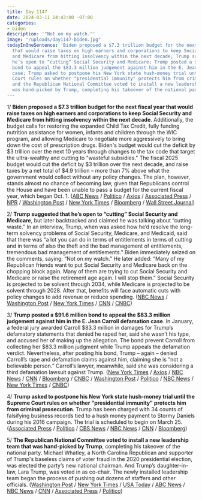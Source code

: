 ```yaml
---
title: Day 1147
date: 2024-03-11 14:43:00 -07:00
categories:
- biden
description: '"Not on my watch."'
image: "/uploads/day1147-biden.jpg"
todayInOneSentence: 'Biden proposed a $7.3 trillion budget for the next fiscal year
  that would raise taxes on high earners and corporations to keep Social Security
  and Medicare from hitting insolvency within the next decade; Trump suggested that
  he’s open to “cutting” Social Security and Medicare; Trump posted a $91.6 million
  bond to appeal the $83.3 million judgement against him in the E. Jean Carroll defamation
  case; Trump asked to postpone his New York state hush-money trial until the Supreme
  Court rules on whether "presidential immunity" protects him from criminal prosecution;
  and the Republican National Committee voted to install a new leadership team that
  was hand-picked by Trump, completing his takeover of the national party. '
---
```


1/ **Biden proposed a $7.3 trillion budget for the next fiscal year that would raise taxes on high earners and corporations to keep Social Security and Medicare from hitting insolvency within the next decade**. Additionally, the budget calls for restoring the expanded Child Tax Credit, fully funding nutrition assistance for women, infants and children through the WIC program, and allowing Medicare to negotiate more aggressively to bring down the cost of prescription drugs. Biden's budget would cut the deficit by $3 trillion over the next 10 years through changes to the tax code that target the ultra-wealthy and cutting to "wasteful subsidies." The fiscal 2025 budget would cut the deficit by $3 trillion over the next decade, and raise taxes by a net total of $4.9 trillion – more than 7% above what the government would collect without any policy changes. The plan, however, stands almost no chance of becoming law, given that Republicans control the House and have been unable to pass a budget for the current fiscal year, which began Oct. 1. ([ABC News](https://abcnews.go.com/Politics/biden-unveils-2025-budget-proposal-highlighting-election-year/story?id=108010977) / [Politico](https://www.politico.com/live-updates/2024/03/11/congress/bidens-budget-bashes-gop-00146255) / [Axios](https://www.axios.com/2024/03/11/biden-budget-2025-priorities-plans-credits) / [Associated Press](https://apnews.com/article/biden-budget-deficit-9ac66a99e741dab656c15116408060a5) / [NPR](https://www.npr.org/2024/03/10/1237398034/biden-2025-budget-proposal) / [Washington Post](https://www.washingtonpost.com/business/2024/03/11/biden-budget-campaign-taxes/) / [New York Times](https://www.nytimes.com/2024/03/11/us/politics/biden-budget-tax-proposal.html) / [Bloomberg](https://www.bloomberg.com/news/articles/2024-03-11/biden-s-7-3-trillion-budget-sets-spending-tax-fight-with-trump?srnd=homepage-americas&sref=MIBMEEoj) / [Wall Street Journal](https://www.wsj.com/politics/policy/joe-biden-budget-released-fcd2b0d2?mod=hp_lead_pos1))

2/ **Trump suggested that he’s open to “cutting” Social Security and Medicare**, but later backtracked and claimed he was talking about “cutting waste.” In an interview, Trump, when was asked how he’d resolve the long-term solvency problems of Social Security, Medicare, and Medicaid, said that there was “a lot you can do in terms of entitlements in terms of cutting and in terms of also the theft and the bad management of entitlements, tremendous bad management of entitlements.” Biden immediately seized on the comments, saying: “Not on my watch.” He later added: “Many of my Republican friends want to put Social Security and Medicare back on the chopping block again. Many of them are trying to cut Social Security and Medicare or raise the retirement age again. I will stop them." Social Security is projected to be solvent through 2034, while Medicare is projected to be solvent through 2028. After that, benefits will face automatic cuts with policy changes to add revenue or reduce spending. ([NBC News](https://www.nbcnews.com/politics/donald-trump/trump-floats-cutting-retirement-spending-drawing-quick-pushback-biden-rcna142776) / [Washington Post](https://www.washingtonpost.com/politics/2024/03/11/trump-entitlements-biden/) / [New York Times](https://www.nytimes.com/2024/03/11/us/politics/trump-mentions-cutting-entitlements-and-biden-pounces.html) / [CNN](https://www.cnn.com/2024/03/11/politics/biden-health-care-trump-new-hampshire/index.html) / [CNBC](https://www.cnbc.com/2024/03/11/biden-blasts-trump-over-social-security-medicare-cut-ideas.html))

3/ **Trump posted a $91.6 million bond to appeal the $83.3 million judgement against him in the E. Jean Carroll defamation case**. In January, a federal jury awarded Carroll $83.3 million in damages for Trump’s defamatory statements that denied he raped her, said she wasn’t his type, and accused her of making up the allegation. The bond prevent Carroll from collecting her $83.3 million judgment while Trump appeals the defamation verdict. Nevertheless, after posting his bond, Trump – again – denied Carroll’s rape and defamation claims against him, claiming she is “not a believable person.” Carroll’s lawyer, meanwhile, said she was considering a third defamation lawsuit against Trump. ([New York Times](https://www.nytimes.com/2024/03/08/nyregion/trump-carroll-bond-defamation.html) / [Axios](https://www.axios.com/2024/03/08/trump-posts-nearly-92m-bond-to-appeal-e-jean-carroll-defamation-damages) / [NBC News](https://www.nbcnews.com/politics/donald-trump/trump-posts-91-million-bond-appeal-e-jean-carroll-case-rcna142462) / [CNN](https://www.cnn.com/2024/03/08/politics/trump-carroll-83-million-defamation-bond-appeal) / [Bloomberg](https://www.bloomberg.com/news/articles/2024-03-08/trump-seeks-court-approval-of-91-6-million-bond-over-carroll?sref=MIBMEEoj) / [CNBC](https://www.cnbc.com/2024/03/08/trump-posts-91point6-million-bond-appeals-e-jean-carroll-verdict.html) / [Washington Post](https://www.washingtonpost.com/politics/2024/03/08/trump-91-million-e-jean-carroll-defamation-bond/) / [Politico](https://www.politico.com/news/2024/03/08/trump-carroll-verdict-appeal-bond-00146060) / [NBC News](https://www.nbcnews.com/politics/donald-trump/trump-attacks-e-jean-carroll-appeals-rape-defamation-penalties-rcna142778) / [New York Times](https://www.nytimes.com/2024/03/11/nyregion/trump-carroll-bond.html) / [CNBC](https://www.cnbc.com/2024/03/11/trump-again-attacks-e-jean-carroll-as-he-appeals-rape-defamation-penalties.html))

4/ **Trump asked to postpone his New York state hush-money trial until the Supreme Court rules on whether "presidential immunity" protects him from criminal prosecution**. Trump has been charged with 34 counts of falsifying business records tied to a hush money payment to Stormy Daniels during his 2016 campaign. The trial is scheduled to begin on March 25. ([Associated Press](https://apnews.com/article/donald-trump-hush-money-new-york-immunity-supreme-court-7a5030cd4f7b6364cd1a8a599cea025d) / [Politico](https://www.politico.com/news/2024/03/11/trump-immunity-deal-00146319) / [CBS News](https://www.cbsnews.com/news/trump-new-york-trial-delay-presidential-immunity/) / [NBC News](https://www.nbcnews.com/politics/donald-trump/trump-asks-judge-delay-new-york-criminal-trial-supreme-court-rules-pre-rcna142810) / [CNN](https://www.cnn.com/2024/03/11/politics/trump-delay-hush-money-trial-supreme-court/index.html) / [Bloomberg](https://www.bloomberg.com/news/articles/2024-03-11/trump-asks-for-hush-money-trial-delay-pending-immunity-ruling?srnd=homepage-americas&sref=MIBMEEoj))

5/ **The Republican National Committee voted to install a new leadership team that was hand-picked by Trump**, completing his takeover of the national party. Michael Whatley, a North Carolina Republican and supporter of Trump's baseless claims of voter fraud in the 2020 presidential election, was elected the party’s new national chairman. And Trump’s daughter-in-law, Lara Trump, was voted in as co-chair. The newly installed leadership team began the process of pushing out dozens of staffers and other officials. ([Washington Post](https://www.washingtonpost.com/elections/2024/03/08/rnc-vote-lara-trump-whatley/) / [New York Times](https://www.nytimes.com/2024/03/08/us/politics/trump-rnc-lara-michael-whatley.html) / [USA Today](https://www.usatoday.com/story/news/politics/elections/2024/03/08/donald-trump-gop-rnc-lara-trump/72885304007/) / [ABC News](https://abcnews.go.com/Politics/mcdaniel-resigns-rnc-chair-new-trump-approved-leaders/story?id=107931924) / [NBC News](https://www.nbcnews.com/politics/donald-trump/trump-officially-takes-over-republican-national-committee-rcna142362) / [CNN](https://www.cnn.com/2024/03/08/politics/trump-republican-national-committee/) / [Associated Press](https://apnews.com/article/republican-national-committee-trump-whatley-legal-fees-53402f8e8ac845db3cf4ab82c882ea74) / [Politico](https://www.politico.com/news/2024/03/11/bloodbath-at-rnc-trump-team-slashes-staff-at-committee-00146368))
